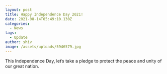 ```yaml
---
layout: post
title: Happy Independence Day 2021!
date: 2021-08-14T05:49:10.130Z
categories:
  - News
tags:
  - Update
author: shiv
image: /assets/uploads/5946579.jpg
---
```

This Independence Day, let’s take a pledge to protect the peace and unity of our great nation.